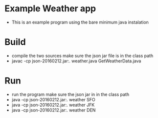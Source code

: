 # Example Weather app

* This is an example program using the bare minimum java instalation

# Build

* compile the two sources make sure the json jar file is in the class path
* javac -cp json-20160212.jar:. weather.java GetWeatherData.java

# Run

* run the program make sure the json jar in in the class path
* java -cp json-20160212.jar:. weather SFO
* java -cp json-20160212.jar:. weather JFK
* java -cp json-20160212.jar:. weather DEN

